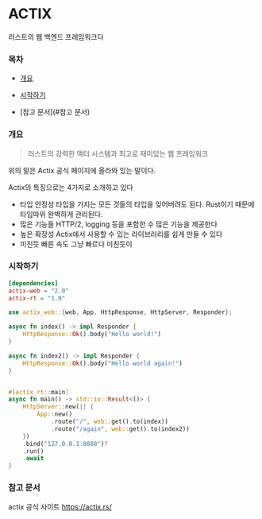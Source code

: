 # ACTIX

러스트의 웹 백엔드 프레임워크다

### 목차

- [개요](#개요)
- [시작하기](#시작하기)

- [참고 문서](#참고 문서)

### 개요

> 러스트의 강력한 액터 시스템과 최고로 재미있는 웹 프레임워크

위의 말은 Actix 공식 페이지에 올라와 있는 말이다.

Actix의 특징으로는 4가지로 소개하고 있다

- 타입 안정성
  타입을 가지는 모든 것들의 타입을 잊어버려도 된다. Rust이기 때문에 타입따위 완벽하게 관리된다.
- 많은 기능들
  HTTP/2, logging 등을 포함한 수 많은 기능을 제공한다
- 높은 확장성
  Actix에서 사용할 수 있는 라이브러리를 쉽게 만들 수 있다
- 미친듯 빠른 속도
  그냥 빠르다 미친듯이

### 시작하기

```toml
[dependencies]
actix-web = "2.0"
actix-rt = "1.0"
```

```rust
use actix_web::{web, App, HttpResponse, HttpServer, Responder};

async fn index() -> impl Responder {
    HttpResponse::Ok().body("Hello world!")   
}

async fn index2() -> impl Responder {
    HttpResponse::Ok().body("Hello world again!")
}


#[actix_rt::main]
async fn main() -> std::io::Result<()> {
    HttpServer::new(|| {
        App::new()
            .route("/", web::get().to(index))
            .route("/again", web::get().to(index2))
    })
    .bind("127.0.0.1:8088")?
    .run()
    .await
}
```

















































### 참고 문서

actix 공식 사이트
https://actix.rs/